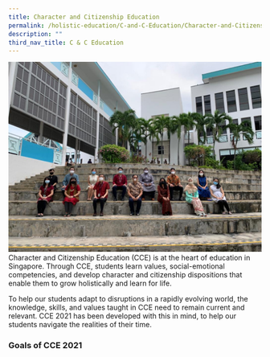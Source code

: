 ```yaml
---
title: Character and Citizenship Education
permalink: /holistic-education/C-and-C-Education/Character-and-Citizenship-Education
description: ""
third_nav_title: C & C Education
---
```

![](/images/CCE.jpeg)
Character and Citizenship Education (CCE) is at the heart of education in Singapore. Through CCE, students learn values, social-emotional competencies, and develop character and citizenship dispositions that enable them to grow holistically and learn for life.

To help our students adapt to disruptions in a rapidly evolving world, the knowledge, skills, and values taught in CCE need to remain current and relevant. CCE 2021 has been developed with this in mind, to help our students navigate the realities of their time.

### Goals of CCE 2021
